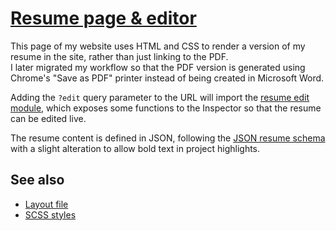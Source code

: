 # [Resume page & editor](https://tigeroakes.com/resume?edit)

This page of my website uses HTML and CSS to render a version of my resume in
the site, rather than just linking to the PDF. \
I later migrated my workflow so that the PDF version is generated using Chrome's
"Save as PDF" printer instead of being created in Microsoft Word.

Adding the `?edit` query parameter to the URL will import the
[resume edit module](edit.js), which exposes some functions to the Inspector so
that the resume can be edited live.

The resume content is defined in JSON, following the
[JSON resume schema](https://jsonresume.org/) with a slight alteration to allow
bold text in project highlights.

## See also

- [Layout file](../../layouts/_default/resume.html)
- [SCSS styles](../../assets/sass/resume)

